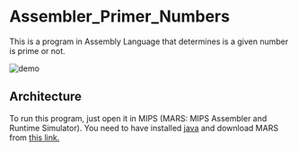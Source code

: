 # Assembler_Primer_Numbers

This is a program in Assembly Language that determines is a given number is prime or not.

![demo](/images/run.gif?raw=true)

## Architecture

To run this program, just open it in MIPS (MARS: MIPS Assembler and Runtime Simulator). You need to have installed [java](http://www.oracle.com/technetwork/java/javase/downloads/jdk8-downloads-2133151.html) and download MARS from [this link.](http://courses.missouristate.edu/KenVollmar/mars/)